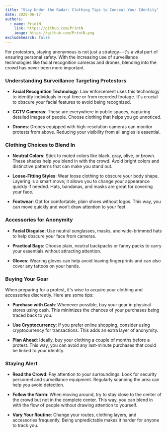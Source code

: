 ```yaml
---
title: "Stay Under the Radar: Clothing Tips to Conceal Your Identity"
date: 2025-06-17
authors:
  - name: PrintN
    link: https://github.com/PrintN
    image: https://github.com/PrintN.png
excludeSearch: false
---
```

For protestors, staying anonymous is not just a strategy—it's a vital part of ensuring personal safety. With the increasing use of surveillance technologies like facial recognition cameras and drones, blending into the crowd has never been more important.

### Understanding Surveillance Targeting Protestors
- **Facial Recognition Technology**: Law enforcement uses this technology to identify individuals in real-time or from recorded footage. It's crucial to obscure your facial features to avoid being recognized.

- **CCTV Cameras**: These are everywhere in public spaces, capturing detailed images of people. Choose clothing that helps you go unnoticed.

- **Drones**: Drones equipped with high-resolution cameras can monitor protests from above. Reducing your visibility from all angles is essential.

### Clothing Choices to Blend In
- **Neutral Colors**: Stick to muted colors like black, gray, olive, or brown. These shades help you blend in with the crowd. Avoid bright colors and distinctive patterns that can make you stand out.

- **Loose-Fitting Styles**: Wear loose clothing to obscure your body shape. Layering is a smart move; it allows you to change your appearance quickly if needed. Hats, bandanas, and masks are great for covering your face.

- **Footwear**: Opt for comfortable, plain shoes without logos. This way, you can move quickly and won’t draw attention to your feet.

### Accessories for Anonymity
- **Facial Disguise**: Use neutral sunglasses, masks, and wide-brimmed hats to help obscure your face from cameras.

- **Practical Bags**: Choose plain, neutral backpacks or fanny packs to carry your essentials without attracting attention.

- **Gloves**: Wearing gloves can help avoid leaving fingerprints and can also cover any tattoos on your hands.

### Buying Your Gear
When preparing for a protest, it's wise to acquire your clothing and accessories discreetly. Here are some tips:

- **Purchase with Cash**: Whenever possible, buy your gear in physical stores using cash. This minimizes the chances of your purchases being traced back to you.

- **Use Cryptocurrency**: If you prefer online shopping, consider using cryptocurrency for transactions. This adds an extra layer of anonymity.

- **Plan Ahead**: Ideally, buy your clothing a couple of months before a protest. This way, you can avoid any last-minute purchases that could be linked to your identity.

### Staying Alert
- **Read the Crowd**: Pay attention to your surroundings. Look for security personnel and surveillance equipment. Regularly scanning the area can help you avoid detection.

- **Follow the Norm**: When moving around, try to stay close to the center of the crowd but not in the complete center. This way, you can blend in with the flow of people without drawing attention to yourself.

- **Vary Your Routine**: Change your routes, clothing layers, and accessories frequently. Being unpredictable makes it harder for anyone to track you.